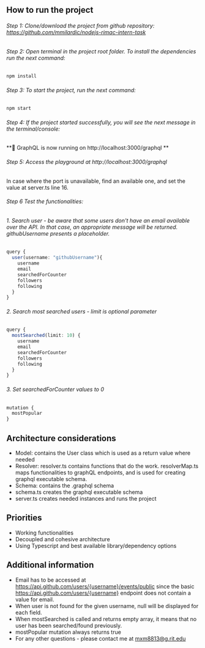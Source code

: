## How to run the project
###### Step 1: Clone/download the project from github repository: https://github.com/mmilardic/nodejs-rimac-intern-task
###### Step 2: Open terminal in the project root folder. To install the dependencies run the next command: 
```bash
npm install
```
###### Step 3: To start the project, run the next command: 
```bash
npm start
```
###### Step 4: If the project started successfully, you will see the next message in the terminal/console:
**🚀      GraphQL is now running on http://localhost:3000/graphql **
###### Step 5: Access the playground at http://localhost:3000/graphql 
In case where the port is unavailable, find an available one, and set the value at server.ts line 16.
###### Step 6 Test the functionalities:

###### 1. Search user - be aware that some users don't have an email available over the API. In that case, an appropriate message will be returned. githubUsername presents a placeholder.

```typescript
query {
  user(username: "githubUsername"){
    username
    email
    searchedForCounter
    followers
    following
  }
}
```

###### 2. Search most searched users - limit is optional parameter

```typescript
query {
  mostSearched(limit: 10) {
    username
    email
    searchedForCounter
    followers
    following
  }
}
```

###### 3. Set searchedForCounter values to 0

```typescript
mutation {
  mostPopular
}
```

## Architecture considerations
- Model: contains the User class which is used as a return value where needed
- Resolver: resolver.ts contains functions that do the work. resolverMap.ts maps functionalities to graphQL endpoints, and is used for creating graphql executable schema.
- Schema: contains the .graphql schema
- schema.ts creates the graphql executable schema
- server.ts creates needed instances and runs the project

## Priorities
- Working functionalities
- Decoupled and cohesive architecture
- Using Typescript and best available library/dependency options

## Additional information
- Email has to be accessed at https://api.github.com/users/{username}/events/public since the basic https://api.github.com/users/{username} endpoint does not contain a value for email. 
- When user is not found for the given username, null will be displayed for each field.
- When mostSearched is called and returns empty array, it means that no user has been searched/found previously.
- mostPopular mutation always returns true
- For any other questions - please contact me at mxm8813@g.rit.edu
